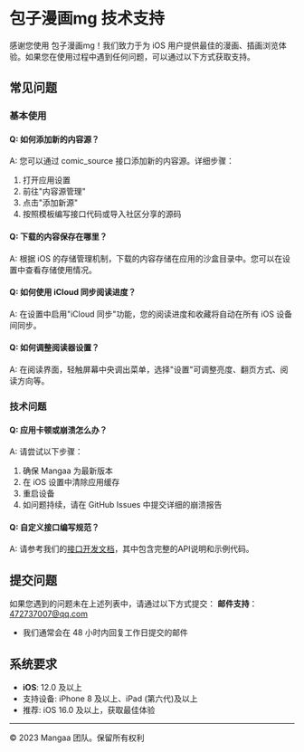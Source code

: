 # 包子漫画mg 技术支持

感谢您使用 包子漫画mg！我们致力于为 iOS 用户提供最佳的漫画、插画浏览体验。如果您在使用过程中遇到任何问题，可以通过以下方式获取支持。

## 常见问题

### 基本使用

#### Q: 如何添加新的内容源？
A: 您可以通过 comic_source 接口添加新的内容源。详细步骤：
1. 打开应用设置
2. 前往"内容源管理"
3. 点击"添加新源"
4. 按照模板编写接口代码或导入社区分享的源码

#### Q: 下载的内容保存在哪里？
A: 根据 iOS 的存储管理机制，下载的内容存储在应用的沙盒目录中。您可以在设置中查看存储使用情况。

#### Q: 如何使用 iCloud 同步阅读进度？
A: 在设置中启用"iCloud 同步"功能，您的阅读进度和收藏将自动在所有 iOS 设备间同步。

#### Q: 如何调整阅读器设置？
A: 在阅读界面，轻触屏幕中央调出菜单，选择"设置"可调整亮度、翻页方式、阅读方向等。

### 技术问题

#### Q: 应用卡顿或崩溃怎么办？
A: 请尝试以下步骤：
1. 确保 Mangaa 为最新版本
2. 在 iOS 设置中清除应用缓存
3. 重启设备
4. 如问题持续，请在 GitHub Issues 中提交详细的崩溃报告

#### Q: 自定义接口编写规范？
A: 请参考我们的[接口开发文档](https://lovebaihai.github.io/comic-source/)，其中包含完整的API说明和示例代码。

## 提交问题
如果您遇到的问题未在上述列表中，请通过以下方式提交：
**邮件支持**：472737007@qq.com
   - 我们通常会在 48 小时内回复工作日提交的邮件

## 系统要求

- **iOS**: 12.0 及以上
- 支持设备: iPhone 8 及以上、iPad (第六代)及以上
- 推荐: iOS 16.0 及以上，获取最佳体验

---

© 2023 Mangaa 团队。保留所有权利
